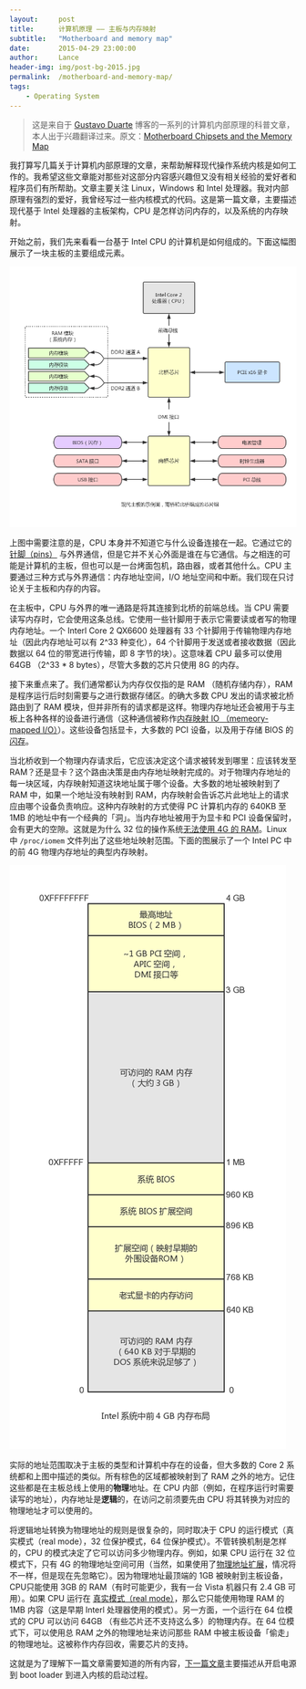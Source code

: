 ```yaml
---
layout:     post
title:      计算机原理 —— 主板与内存映射
subtitle:   "Motherboard and memory map"
date:       2015-04-29 23:00:00
author:     Lance
header-img: img/post-bg-2015.jpg
permalink:  /motherboard-and-memory-map/
tags:
    - Operating System
---
```


> 这是来自于 [Gustavo Duarte](http://duartes.org/gustavo/blog/) 博客的一系列的计算机内部原理的科普文章，本人出于兴趣翻译过来。原文：[Motherboard Chipsets and the Memory Map](http://duartes.org/gustavo/blog/post/motherboard-chipsets-memory-map)

我打算写几篇关于计算机内部原理的文章，来帮助解释现代操作系统内核是如何工作的。我希望这些文章能对那些对这部分内容感兴趣但又没有相关经验的爱好者和程序员们有所帮助。文章主要关注 Linux，Windows 和 Intel 处理器。我对内部原理有强烈的爱好，我曾经写过一些内核模式的代码。这是第一篇文章，主要描述现代基于 Intel 处理器的主板架构，CPU 是怎样访问内存的，以及系统的内存映射。

开始之前，我们先来看看一台基于 Intel CPU 的计算机是如何组成的。下面这幅图展示了一块主板的主要组成元素。

![](/img/in-post/motherboard-and-memory-map/motherboard.png)

上图中需要注意的是，CPU 本身并不知道它与什么设备连接在一起。它通过它的[针脚（pins）](http://en.wikipedia.org/wiki/Image:Intel_80486DX2_bottom.jpg) 与外界通信，但是它并不关心外面是谁在与它通信。与之相连的可能是计算机的主板，但也可以是一台烤面包机，路由器，或者其他什么。CPU 主要通过三种方式与外界通信：内存地址空间，I/O 地址空间和中断。我们现在只讨论关于主板和内存的内容。

在主板中，CPU 与外界的唯一通路是将其连接到北桥的前端总线。当 CPU 需要读写内存时，它会使用这条总线。它使用一些针脚用于表示它需要读或者写的物理内存地址。一个 Interl Core 2 QX6600 处理器有 33 个针脚用于传输物理内存地址（因此内存地址可以有 2^33 种变化），64 个针脚用于发送或者接收数据（因此数据以 64 位的带宽进行传输，即 8 字节的块）。这意味着 CPU 最多可以使用 64GB （2^33 * 8 bytes），尽管大多数的芯片只使用 8G 的内存。

接下来重点来了。我们通常都认为内存仅仅指的是 RAM （随机存储内存），RAM 是程序运行后时刻需要与之进行数据存储区。的确大多数 CPU 发出的请求被北桥路由到了 RAM 模块，但并非所有的请求都是这样。物理内存地址还会被用于与主板上各种各样的设备进行通信（这种通信被称作[内存映射 IO （memeory-mapped I/O）](http://en.wikipedia.org/wiki/Memory-mapped_IO)）。这些设备包括显卡，大多数的 PCI 设备，以及用于存储 BIOS 的[闪存](http://en.wikipedia.org/wiki/Flash_memory)。

当北桥收到一个物理内存请求后，它应该决定这个请求被转发到哪里：应该转发至 RAM？还是显卡？这个路由决策是由内存地址映射完成的。对于物理内存地址的每一块区域，内存映射知道这块地址属于哪个设备。大多数的地址被映射到了 RAM 中，如果一个地址没有映射到 RAM，内存映射会告诉芯片此地址上的请求应由哪个设备负责响应。这种内存映射的方式使得 PC 计算机内存的 640KB 至 1MB 的地址中有一个经典的「洞」。当内存地址被用于为显卡和 PCI 设备保留时，会有更大的空隙。这就是为什么 32 位的操作系统[无法使用 4G 的 RAM](http://support.microsoft.com/kb/929605)。Linux 中 `/proc/iomem` 文件列出了这些地址映射范围。下面的图展示了一个 Intel PC 中的前 4G 物理内存地址的典型内存映射。

![](/img/in-post/motherboard-and-memory-map/physical-memory-address.png)

实际的地址范围取决于主板的类型和计算机中存在的设备，但大多数的 Core 2 系统都和上图中描述的类似。所有棕色的区域都被映射到了 RAM 之外的地方。记住这些都是在主板总线上使用的**物理**地址。在 CPU 内部（例如，在程序运行时需要读写的地址），内存地址是**逻辑**的，在访问之前须要先由 CPU 将其转换为对应的物理地址才可以使用的。

将逻辑地址转换为物理地址的规则是很复杂的，同时取决于 CPU 的运行模式（真实模式（real mode），32 位保护模式，64 位保护模式）。不管转换机制是怎样的，CPU 的模式决定了它可以访问多少物理内存。例如，如果 CPU 运行在 32 位模式下，只有 4G 的物理地址空间可用（当然，如果使用了[物理地址扩展](http://en.wikipedia.org/wiki/Physical_address_extension)，情况将不一样，但是现在先忽略它）。因为物理地址最顶端的 1GB 被映射到主板设备，CPU只能使用 3GB 的 RAM（有时可能更少，我有一台 Vista 机器只有 2.4 GB 可用）。如果 CPU 运行在 [真实模式（real mode）](http://en.wikipedia.org/wiki/Real_mode)，那么它只能使用物理 RAM 的 1MB 内容（这是早期 Interl 处理器使用的模式）。另一方面，一个运行在 64 位模式的 CPU 可以访问 64GB （有些芯片还不支持这么多）的物理内存。在 64 位模式下，可以使用总 RAM 之外的物理地址来访问那些 RAM 中被主板设备「偷走」的物理地址。这被称作内存回收，需要芯片的支持。

这就是为了理解下一篇文章需要知道的所有内容，[下一篇文章](http://liaoph.com/how-computers-boot-up/)主要描述从开启电源到 boot loader 到进入内核的启动过程。



















